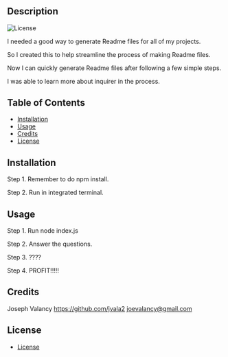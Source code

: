 # <Readme Generator>

## Description

![License](https://img.shields.io/badge/Liscense-MIT-blue.svg "License Badge")

I needed a good way to generate Readme files for all of my projects.

So I created this to help streamline the process of making Readme files.

Now I can quickly generate Readme files after following a few simple steps.

I was able to learn more about inquirer in the process.


## Table of Contents

- [Installation](#installation)
- [Usage](#usage)
- [Credits](#credits)
- [License](#license)


## Installation

Step 1. Remember to do npm install.

Step 2. Run in integrated terminal.








## Usage

Step 1. Run node index.js

Step 2. Answer the questions.
    
Step 3. ????

Step 4. PROFIT!!!!!




## Credits

Joseph Valancy https://github.com/jvala2 joevalancy@gmail.com














## License

- [License](https://opensource.org/liscenses/MIT)
